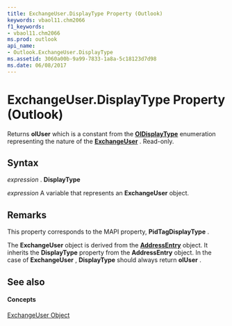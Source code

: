 ```yaml
---
title: ExchangeUser.DisplayType Property (Outlook)
keywords: vbaol11.chm2066
f1_keywords:
- vbaol11.chm2066
ms.prod: outlook
api_name:
- Outlook.ExchangeUser.DisplayType
ms.assetid: 3060a00b-9a99-7833-1a8a-5c18123d7d98
ms.date: 06/08/2017
---
```



# ExchangeUser.DisplayType Property (Outlook)

Returns **olUser** which is a constant from the **[OlDisplayType](oldisplaytype-enumeration-outlook.md)** enumeration representing the nature of the **[ExchangeUser](exchangeuser-object-outlook.md)** . Read-only.


## Syntax

 _expression_ . **DisplayType**

 _expression_ A variable that represents an **ExchangeUser** object.


## Remarks

This property corresponds to the MAPI property, **PidTagDisplayType** .

 The **ExchangeUser** object is derived from the **[AddressEntry](addressentry-object-outlook.md)** object. It inherits the **DisplayType** property from the **AddressEntry** object. In the case of **ExchangeUser** , **DisplayType** should always return **olUser** .


## See also


#### Concepts


[ExchangeUser Object](exchangeuser-object-outlook.md)

